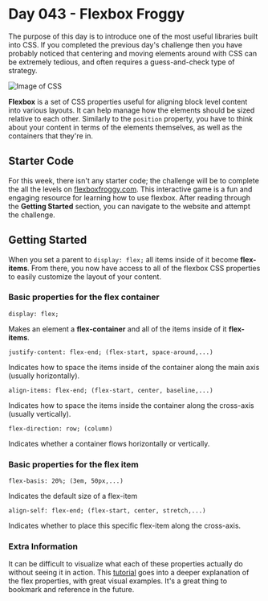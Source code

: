 # Day 043 - Flexbox Froggy

The purpose of this day is to introduce one of the most useful libraries built into CSS. If you completed the previous day's challenge
then you have probably noticed that centering and moving elements around with CSS can be extremely tedious, and often requires a guess-and-check type of strategy.

![Image of CSS](https://github.com/BrandontMitchell/100-Days-CC/blob/master/images/css.gif)

**Flexbox** is a set of CSS properties useful for aligning block level content into various layouts. It can help manage how the elements should be sized relative to each other. Similarly to the `position` property, you have to think about your content in terms of the elements themselves, as well as the containers that they're in.

## Starter Code

For this week, there isn't any starter code; the challenge will be to complete the all the levels on [flexboxfroggy.com](flexboxfroggy.com). This interactive game is a fun and engaging resource for learning how to use flexbox. After reading through the
**Getting Started** section, you can navigate to the website and attempt the challenge. 
  
## Getting Started
  
When you set a parent to `display: flex;` all items inside of it become **flex-items**. From there, you now have access to all of the flexbox CSS properties to easily customize the layout of your content.

### Basic properties for the flex container

```
display: flex;
```
Makes an element a **flex-container** and all of the items inside of it **flex-items**.

```
justify-content: flex-end; (flex-start, space-around,...)
```
Indicates how to space the items inside of the container along the main axis (usually horizontally).

```
align-items: flex-end; (flex-start, center, baseline,...)
```
Indicates how to space the items inside the container along the cross-axis (usually vertically).

```
flex-direction: row; (column)
```
Indicates whether a container flows horizontally or vertically.

### Basic properties for the flex item

```
flex-basis: 20%; (3em, 50px,...)
```
Indicates the default size of a flex-item 

```
align-self: flex-end; (flex-start, center, stretch,...)
```
Indicates whether to place this specific flex-item along the cross-axis.


### Extra Information

It can be difficult to visualize what each of these properties actually do without seeing it in action. This [tutorial](https://css-tricks.com/snippets/css/a-guide-to-flexbox/) goes into a deeper explanation of the flex properties, with great visual examples. It's a great thing to bookmark and reference in the future.
